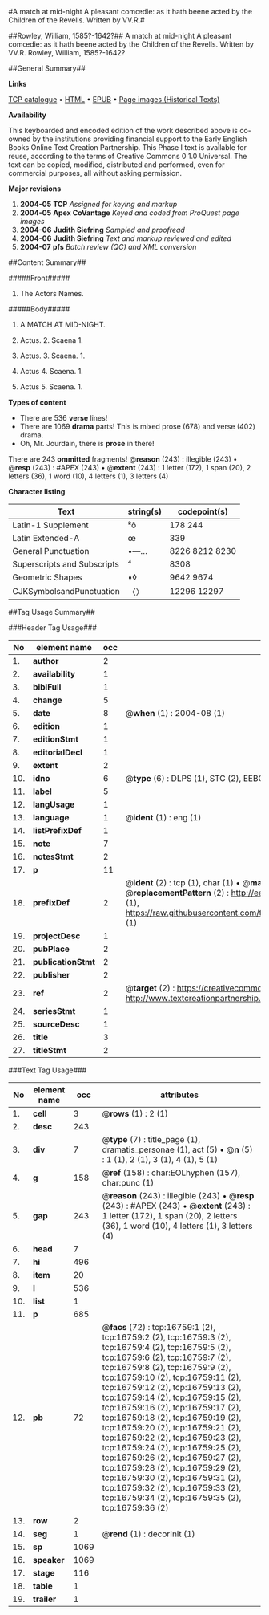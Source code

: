 #A match at mid-night A pleasant comœdie: as it hath beene acted by the Children of the Revells. Written by VV.R.#

##Rowley, William, 1585?-1642?##
A match at mid-night A pleasant comœdie: as it hath beene acted by the Children of the Revells. Written by VV.R.
Rowley, William, 1585?-1642?

##General Summary##

**Links**

[TCP catalogue](http://www.ota.ox.ac.uk/tcp/)  • 
[HTML](http://tei.it.ox.ac.uk/tcp/Texts-HTML/free/A11/A11151.html)  • 
[EPUB](http://tei.it.ox.ac.uk/tcp/Texts-EPUB/free/A11/A11151.epub) • 
[Page images (Historical Texts)](https://data.historicaltexts.jisc.ac.uk/view?pubId=eebo-99851485e&pageId=eebo-99851485e-16759-1)

**Availability**

This keyboarded and encoded edition of the
	       work described above is co-owned by the institutions
	       providing financial support to the Early English Books
	       Online Text Creation Partnership. This Phase I text is
	       available for reuse, according to the terms of Creative
	       Commons 0 1.0 Universal. The text can be copied,
	       modified, distributed and performed, even for
	       commercial purposes, all without asking permission.

**Major revisions**

1. __2004-05__ __TCP__ *Assigned for keying and markup*
1. __2004-05__ __Apex CoVantage__ *Keyed and coded from ProQuest page images*
1. __2004-06__ __Judith Siefring__ *Sampled and proofread*
1. __2004-06__ __Judith Siefring__ *Text and markup reviewed and edited*
1. __2004-07__ __pfs__ *Batch review (QC) and XML conversion*

##Content Summary##

#####Front#####

1. The Actors Names.

#####Body#####

1. A MATCH AT MID-NIGHT.

1. Actus. 2. Scaena 1.

1. Actus. 3. Scaena. 1.

1. Actus 4. Scaena. 1.

1. Actus 5. Scaena. 1.

**Types of content**

  * There are 536 **verse** lines!
  * There are 1069 **drama** parts! This is mixed prose (678) and verse (402) drama.
  * Oh, Mr. Jourdain, there is **prose** in there!

There are 243 **ommitted** fragments! 
 @__reason__ (243) : illegible (243)  •  @__resp__ (243) : #APEX (243)  •  @__extent__ (243) : 1 letter (172), 1 span (20), 2 letters (36), 1 word (10), 4 letters (1), 3 letters (4)

**Character listing**


|Text|string(s)|codepoint(s)|
|---|---|---|
|Latin-1 Supplement|²ô|178 244|
|Latin Extended-A|œ|339|
|General Punctuation|•—…|8226 8212 8230|
|Superscripts             and Subscripts|⁴|8308|
|Geometric Shapes|▪◊|9642 9674|
|CJKSymbolsandPunctuation|〈〉|12296 12297|

##Tag Usage Summary##

###Header Tag Usage###

|No|element name|occ|attributes|
|---|---|---|---|
|1.|__author__|2||
|2.|__availability__|1||
|3.|__biblFull__|1||
|4.|__change__|5||
|5.|__date__|8| @__when__ (1) : 2004-08 (1)|
|6.|__edition__|1||
|7.|__editionStmt__|1||
|8.|__editorialDecl__|1||
|9.|__extent__|2||
|10.|__idno__|6| @__type__ (6) : DLPS (1), STC (2), EEBO-CITATION (1), PROQUEST (1), VID (1)|
|11.|__label__|5||
|12.|__langUsage__|1||
|13.|__language__|1| @__ident__ (1) : eng (1)|
|14.|__listPrefixDef__|1||
|15.|__note__|7||
|16.|__notesStmt__|2||
|17.|__p__|11||
|18.|__prefixDef__|2| @__ident__ (2) : tcp (1), char (1)  •  @__matchPattern__ (2) : ([0-9\-]+):([0-9IVX]+) (1), (.+) (1)  •  @__replacementPattern__ (2) : http://eebo.chadwyck.com/downloadtiff?vid=$1&page=$2 (1), https://raw.githubusercontent.com/textcreationpartnership/Texts/master/tcpchars.xml#$1 (1)|
|19.|__projectDesc__|1||
|20.|__pubPlace__|2||
|21.|__publicationStmt__|2||
|22.|__publisher__|2||
|23.|__ref__|2| @__target__ (2) : https://creativecommons.org/publicdomain/zero/1.0/ (1), http://www.textcreationpartnership.org/docs/. (1)|
|24.|__seriesStmt__|1||
|25.|__sourceDesc__|1||
|26.|__title__|3||
|27.|__titleStmt__|2||


###Text Tag Usage###

|No|element name|occ|attributes|
|---|---|---|---|
|1.|__cell__|3| @__rows__ (1) : 2 (1)|
|2.|__desc__|243||
|3.|__div__|7| @__type__ (7) : title_page (1), dramatis_personae (1), act (5)  •  @__n__ (5) : 1 (1), 2 (1), 3 (1), 4 (1), 5 (1)|
|4.|__g__|158| @__ref__ (158) : char:EOLhyphen (157), char:punc (1)|
|5.|__gap__|243| @__reason__ (243) : illegible (243)  •  @__resp__ (243) : #APEX (243)  •  @__extent__ (243) : 1 letter (172), 1 span (20), 2 letters (36), 1 word (10), 4 letters (1), 3 letters (4)|
|6.|__head__|7||
|7.|__hi__|496||
|8.|__item__|20||
|9.|__l__|536||
|10.|__list__|1||
|11.|__p__|685||
|12.|__pb__|72| @__facs__ (72) : tcp:16759:1 (2), tcp:16759:2 (2), tcp:16759:3 (2), tcp:16759:4 (2), tcp:16759:5 (2), tcp:16759:6 (2), tcp:16759:7 (2), tcp:16759:8 (2), tcp:16759:9 (2), tcp:16759:10 (2), tcp:16759:11 (2), tcp:16759:12 (2), tcp:16759:13 (2), tcp:16759:14 (2), tcp:16759:15 (2), tcp:16759:16 (2), tcp:16759:17 (2), tcp:16759:18 (2), tcp:16759:19 (2), tcp:16759:20 (2), tcp:16759:21 (2), tcp:16759:22 (2), tcp:16759:23 (2), tcp:16759:24 (2), tcp:16759:25 (2), tcp:16759:26 (2), tcp:16759:27 (2), tcp:16759:28 (2), tcp:16759:29 (2), tcp:16759:30 (2), tcp:16759:31 (2), tcp:16759:32 (2), tcp:16759:33 (2), tcp:16759:34 (2), tcp:16759:35 (2), tcp:16759:36 (2)|
|13.|__row__|2||
|14.|__seg__|1| @__rend__ (1) : decorInit (1)|
|15.|__sp__|1069||
|16.|__speaker__|1069||
|17.|__stage__|116||
|18.|__table__|1||
|19.|__trailer__|1||
